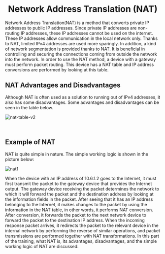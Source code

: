 <h1 align="center">Network Address Translation (NAT)</h1>

<p>Network Address Translation(NAT) is a method that converts private IP addresses to public IP addresses. Since private IP addresses are non-routing IP addresses, these IP addresses cannot be used on the internet. These IP addresses allow communication in the local network only. Thanks to NAT, limited IPv4 addresses are used more sparingly. In addition, a kind of network segmentation is provided thanks to NAT. It is beneficial in controlling and securing the connections coming from outside the network into the network. In order to use the NAT method, a device with a gateway must perform packet routing. This device has a NAT table and IP address conversions are performed by looking at this table.</p>
<h2>NAT Advantages and Disadvantages</h2>
<p>Although NAT is often used as a solution to running out of IPv4 addresses, it also has some disadvantages. Some advantages and disadvantages can be seen in the table below.</p>

![nat-table-v2](https://github.com/Hasul79/Network-Fundamentals/assets/95657084/6419fad6-9562-49ff-a47c-10a99a5237e1)

<br/>

<h2>Example of NAT</h2>
<p>NAT is quite simple in nature. The simple working logic is shown in the picture below:</p>

![nat1](https://github.com/Hasul79/Network-Fundamentals/assets/95657084/c820f11b-cf10-4c6d-a49d-2a020be4a87d)

<p>When the device with an IP address of 10.6.1.2 goes to the Internet, it must first transmit the packet to the gateway device that provides the Internet output. The gateway device receiving the packet determines the network to which it will forward the packet and the destination address by looking at the information fields in the packet. After seeing that it has an IP address belonging to the Internet, it makes changes to the packet by using the information in the NAT table, in other words, it performs NAT conversion. After conversion, it forwards the packet to the next network device to forward the packet to the destination IP address. When the incoming response packet arrives, it redirects the packet to the relevant device in the internal network by performing the reverse of similar operations, and packet transmissions are performed together with NAT transformations.
In this part of the training, what NAT is, its advantages, disadvantages, and the simple working logic of NAT are discussed.</p>
